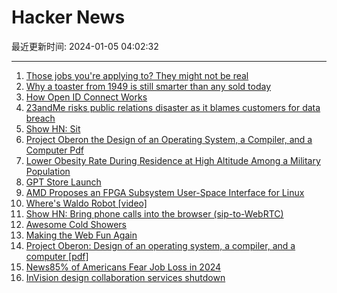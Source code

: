 # Hacker News

最近更新时间: 2024-01-05 04:02:32

--- 
1. [Those jobs you're applying to? They might not be real](https://www.marketplace.org/2024/01/03/those-jobs-youre-applying-to-they-might-not-be-real/) 
2. [Why a toaster from 1949 is still smarter than any sold today](https://www.theverge.com/22801890/sunbeam-radiant-control-toaster-t20-t35-vista) 
3. [How Open ID Connect Works](https://blog.digger.dev/how-open-id-connect-works-illustrated/) 
4. [23andMe risks public relations disaster as it blames customers for data breach](https://www.itpro.com/security/data-breaches/23andme-risks-public-relations-disaster-as-it-blames-customers-for-data-breach) 
5. [Show HN: Sit](https://sit.sonnet.io) 
6. [Project Oberon the Design of an Operating System, a Compiler, and a Computer Pdf](https://people.inf.ethz.ch/wirth/ProjectOberon/PO.System.pdf) 
7. [Lower Obesity Rate During Residence at High Altitude Among a Military Population](https://journals.plos.org/plosone/article?id=10.1371/journal.pone.0093493) 
8. [GPT Store Launch](https://news.ycombinator.com/item?id=38870249) 
9. [AMD Proposes an FPGA Subsystem User-Space Interface for Linux](https://www.phoronix.com/news/FPGA-User-Space-Interface-AMD) 
10. [Where's Waldo Robot [video]](https://www.youtube.com/watch?v=-i7HMPpxB-Y) 
11. [Show HN: Bring phone calls into the browser (sip-to-WebRTC)](https://github.com/pion/example-webrtc-applications/tree/master/sip-to-webrtc) 
12. [Awesome Cold Showers](https://github.com/hwayne/awesome-cold-showers) 
13. [Making the Web Fun Again](https://blog.neocities.org/blog/2013/05/28/making-the-web-fun-again) 
14. [Project Oberon: Design of an operating system, a compiler, and a computer [pdf]](https://people.inf.ethz.ch/wirth/ProjectOberon/PO.System.pdf) 
15. [News85% of Americans Fear Job Loss in 2024](https://finance.yahoo.com/news/85-fear-job-loss-2024-222143676.html) 
16. [InVision design collaboration services shutdown](https://www.invisionapp.com/inside-design/invision-design-collaboration-services-shutdown/) 
